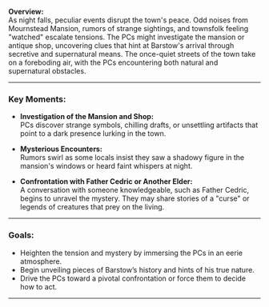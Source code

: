 

**Overview:**  
As night falls, peculiar events disrupt the town's peace. Odd noises from Mournstead Mansion, rumors of strange sightings, and townsfolk feeling "watched" escalate tensions. The PCs might investigate the mansion or antique shop, uncovering clues that hint at Barstow's arrival through secretive and supernatural means. The once-quiet streets of the town take on a foreboding air, with the PCs encountering both natural and supernatural obstacles.

---

### Key Moments:

- **Investigation of the Mansion and Shop:**  
  PCs discover strange symbols, chilling drafts, or unsettling artifacts that point to a dark presence lurking in the town.

- **Mysterious Encounters:**  
  Rumors swirl as some locals insist they saw a shadowy figure in the mansion's windows or heard faint whispers at night.

- **Confrontation with Father Cedric or Another Elder:**  
  A conversation with someone knowledgeable, such as Father Cedric, begins to unravel the mystery. They may share stories of a "curse" or legends of creatures that prey on the living.

---

### Goals:

- Heighten the tension and mystery by immersing the PCs in an eerie atmosphere.
- Begin unveiling pieces of Barstow’s history and hints of his true nature.
- Drive the PCs toward a pivotal confrontation or force them to decide how to act.

---
